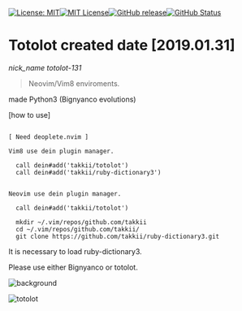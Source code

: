 [![License: MIT](https://img.shields.io/badge/License-MIT-yellow.svg)](https://opensource.org/licenses/MIT)[![MIT License](http://img.shields.io/badge/license-MIT-blue.svg?style=flat)](LICENSE)[![GitHub release](https://img.shields.io/github/release/takkii/totolot.svg?style=flat)](GitHub)[![GitHub Status](https://img.shields.io/github/last-commit/takkii/totolot.svg?style=flat)](GitHub)

# Totolot created date [2019.01.31]

*nick_name totolot-131*

>Neovim/Vim8 enviroments.

made Python3 (Bignyanco evolutions)

[how to use]

```buildoutcfg

[ Need deoplete.nvim ]

Vim8 use dein plugin manager.

  call dein#add('takkii/totolot')
  call dein#add('takkii/ruby-dictionary3')


Neovim use dein plugin manager.

  call dein#add('takkii/totolot')

  mkdir ~/.vim/repos/github.com/takkii
  cd ~/.vim/repos/github.com/takkii/
  git clone https://github.com/takkii/ruby-dictionary3.git

```

It is necessary to load ruby-dictionary3.

Please use either Bignyanco or totolot.

![background](https://github.com/takkii/totolot/blob/master/images/bg.gif)

![totolot](https://github.com/takkii/totolot/blob/master/images/totolot.gif)